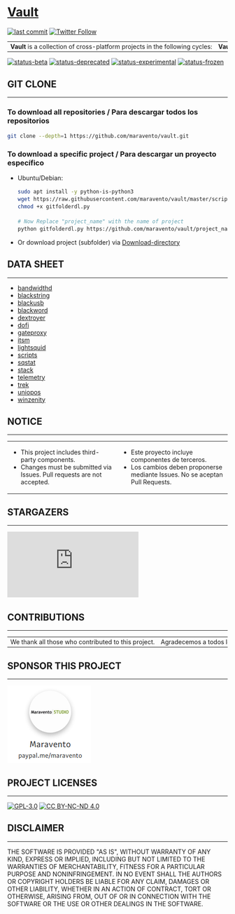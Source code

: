 # [Vault](https://www.maravento.com)

[![last commit](https://img.shields.io/github/last-commit/maravento/vault)](https://github.com/maravento/vault/)
[![Twitter Follow](https://img.shields.io/twitter/follow/maraventostudio.svg?style=social)](https://twitter.com/maraventostudio)

<!-- markdownlint-disable MD033 -->

<table width="100%">
  <tr>
    <td style="width: 50%; white-space: nowrap;">
      <b>Vault</b> is a collection of cross-platform projects in the following cycles:
    </td>
    <td style="width: 50%; white-space: nowrap;">
      <b>Vault</b> es una colección de proyectos multiplataforma en los siguientes ciclos:
    </td>
  </tr>
</table>

[![status-beta](https://img.shields.io/badge/status-beta-magenta.svg)](https://github.com/maravento/vault)
[![status-deprecated](https://img.shields.io/badge/status-deprecated-red.svg)](https://github.com/maravento/vault)
[![status-experimental](https://img.shields.io/badge/status-experimental-orange.svg)](https://github.com/maravento/vault)
[![status-frozen](https://img.shields.io/badge/status-frozen-blue.svg)](https://github.com/maravento/vault)

## GIT CLONE

---

### To download all repositories / Para descargar todos los repositorios

```bash
git clone --depth=1 https://github.com/maravento/vault.git
```

### To download a specific project / Para descargar un proyecto específico

- Ubuntu/Debian:

  ```bash
  sudo apt install -y python-is-python3
  wget https://raw.githubusercontent.com/maravento/vault/master/scripts/python/gitfolderdl.py
  chmod +x gitfolderdl.py
  
  # Now Replace "project_name" with the name of project
  python gitfolderdl.py https://github.com/maravento/vault/project_name
  ```

- Or download project (subfolder) via [Download-directory](https://download-directory.github.io/)

## DATA SHEET

---

- [bandwidthd](https://github.com/maravento/vault/tree/master/bandwidthd)
- [blackstring](https://github.com/maravento/vault/tree/master/blackstring)
- [blackusb](https://github.com/maravento/vault/tree/master/blackusb)
- [blackword](https://github.com/maravento/vault/tree/master/blackword)
- [dextroyer](https://github.com/maravento/vault/tree/master/dextroyer)
- [dofi](https://github.com/maravento/vault/tree/master/dofi)
- [gateproxy](https://github.com/maravento/vault/tree/master/gateproxy)
- [itsm](https://github.com/maravento/vault/tree/master/itsm)
- [lightsquid](https://github.com/maravento/vault/tree/master/lightsquid)
- [scripts](https://github.com/maravento/vault/tree/master/scripts)
- [sqstat](https://github.com/maravento/vault/tree/master/sqstat)
- [stack](https://github.com/maravento/vault/tree/master/stack)
- [telemetry](https://github.com/maravento/vault/tree/master/telemetry)
- [trek](https://github.com/maravento/vault/tree/master/trek)
- [uniopos](https://github.com/maravento/vault/tree/master/uniopos)
- [winzenity](https://github.com/maravento/vault/tree/master/winzenity)

## NOTICE

---

<table width="100%">
  <tr>
    <td style="width: 50%; vertical-align: top;">
      <ul>
        <li>This project includes third-party components.</li>
        <li>Changes must be submitted via Issues. Pull requests are not accepted.</li>
      </ul>
    </td>
    <td style="width: 50%; vertical-align: top;">
      <ul>
        <li>Este proyecto incluye componentes de terceros.</li>
        <li>Los cambios deben proponerse mediante Issues. No se aceptan Pull Requests.</li>
      </ul>
    </td>
  </tr>
</table>

## STARGAZERS

---

[![Stargazers](https://bytecrank.com/nastyox/reporoster/php/stargazersSVG.php?user=maravento&repo=vault)](https://github.com/maravento/vault/stargazers)

## CONTRIBUTIONS

---

<table width="100%">
  <tr>
    <td style="width: 50%; white-space: nowrap;">
      We thank all those who contributed to this project.
    </td>
    <td style="width: 50%; white-space: nowrap;">
      Agradecemos a todos los que han contribuido con este proyecto.
    </td>
  </tr>
</table>

## SPONSOR THIS PROJECT

---

[![Image](https://raw.githubusercontent.com/maravento/winexternal/master/img/maravento-paypal.png)](https://paypal.me/maravento)

## PROJECT LICENSES

---

[![GPL-3.0](https://img.shields.io/badge/License-GPLv3-blue.svg)](https://www.gnu.org/licenses/gpl.txt)
[![CC BY-NC-ND 4.0](https://img.shields.io/badge/License-CC_BY--NC--ND_4.0-lightgrey.svg)](https://creativecommons.org/licenses/by-nc-nd/4.0/deed.en)

## DISCLAIMER

---

THE SOFTWARE IS PROVIDED "AS IS", WITHOUT WARRANTY OF ANY KIND, EXPRESS OR IMPLIED, INCLUDING BUT NOT LIMITED TO THE WARRANTIES OF MERCHANTABILITY, FITNESS FOR A PARTICULAR PURPOSE AND NONINFRINGEMENT. IN NO EVENT SHALL THE AUTHORS OR COPYRIGHT HOLDERS BE LIABLE FOR ANY CLAIM, DAMAGES OR OTHER LIABILITY, WHETHER IN AN ACTION OF CONTRACT, TORT OR OTHERWISE, ARISING FROM, OUT OF OR IN CONNECTION WITH THE SOFTWARE OR THE USE OR OTHER DEALINGS IN THE SOFTWARE.
